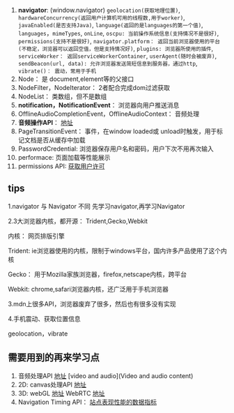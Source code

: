1. **navigator**: (window.navigator) `geolocation(获取地理位置)`, `hardwareConcurrency(返回用户计算机可用的线程数,用于worker)`, `javaEnabled(是否支持Java)`, `language(返回的是languages的第一个值)`, `languages`，`mimeTypes`, `onLine`, `oscpu: 当前操作系统信息(支持情况不是很好)`, `permissions(支持不是很好)`, `navigator.platform： 返回当前浏览器使用的平台(不稳定，浏览器可以返回空值，但是支持情况好)`, `plugins: 浏览器所使用的插件`, `serviceWorker： 返回serviceWorkerContainer`, `userAgent(随时会被废弃)`, `sendBeacon(url, data): 允许浏览器发送简短信息到服务器，通过http`, `vibrate()： 震动，常用于手机`
2. Node： 是 document,element等的父接口
3. NodeFilter，NodeIterator： 2者配合完成dom过滤获取
4. NodeList： 类数组，但不是数组
5. **notification，NotificationEvent**： 浏览器向用户推送消息
6. OfflineAudioCompletionEvent，OfflineAudioContext： 音频处理
7. **音频操作API**： [地址](https://developer.mozilla.org/zh-CN/docs/Web/API/Web_Audio_API/Using_Web_Audio_API)
8. PageTransitionEvent： 事件，在window loaded或 unload时触发，用于标记文档是否从缓存中加载
9. PasswordCredential: 浏览器保存用户名和密码，用户下次不用再次输入
10. performace: 页面加载等性能展示
11. permissions API: [获取用户许可](https://developer.mozilla.org/en-US/docs/Web/API/Permissions_API)



## tips

1.navigator 与 Navigator 不同 先学习navigator,再学习Navigator

2.3大浏览器内核，都开源： Trident,Gecko,Webkit

内核： 网页排版引擎

Trident: ie浏览器使用的内核，限制于windows平台，国内许多产品使用了这个内核

Gecko： 用于Mozilla家族浏览器，firefox,netscape内核，跨平台

Webkit: chrome,safari浏览器内核，还广泛用于手机浏览器

3.mdn上很多API，浏览器废弃了很多，然后也有很多没有实现

4.手机震动、获取位置信息

geolocation，vibrate


## 需要用到的再来学习点

1. 音频处理API [地址](https://developer.mozilla.org/zh-CN/docs/Web/API/Web_Audio_API/Using_Web_Audio_API) [video and audio](Video and audio content)
2. 2D: canvas处理API [地址](https://developer.mozilla.org/en-US/docs/Web/API/Canvas_API)
3. 3D: webGL [地址](https://developer.mozilla.org/en-US/docs/Web/WebGL) WebRTC [地址](https://developer.mozilla.org/en-US/docs/Web/API/WebRTC_API)
4. Navigation Timing API： [站点表现性能的数据指标](https://developer.mozilla.org/zh-CN/docs/Web/API/Navigation_timing_API)

